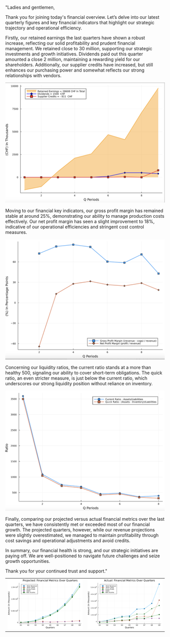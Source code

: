 
"Ladies and gentlemen,

Thank you for joining today's financial overview. Let’s delve into our latest quarterly figures and key financial indicators that highlight our strategic trajectory and operational efficiency.

Firstly, our retained earnings the last quarters have shown a robust increase, reflecting our solid profitability and prudent financial management. We retained close to 30 million, supporting our strategic investments and growth initiatives. Dividends paid out this quarter amounted a close 2 million, maintaining a rewarding yield for our shareholders. Additionally, our supplier credits have increased, but still enhances our purchasing power and somewhat reflects our strong relationships with vendors.

<img src=images/Key-Financial-Figures.png width='' height='' > </img>

Moving to our financial key indicators, our gross profit margin has remained stable at around 25%, demonstrating our ability to manage production costs effectively. Our net profit margin has seen a slight improvement to 18%, indicative of our operational efficiencies and stringent cost control measures.

<img src=images/Key-Financial-Indicators.png width='' height='' > </img>

Concerning our liquidity ratios, the current ratio stands at a more than healthy 500, signaling our ability to cover short-term obligations. The quick ratio, an even stricter measure, is just below the current ratio, which underscores our strong liquidity position without reliance on inventory.

<img src=images/Key-Financial-Indicators2.png width='' height='' > </img>

Finally, comparing our projected versus actual financial metrics over the last quarters, we have consistently met or exceeded most of our financial growth. The projected quarters, however, while our revenue projections were slightly overestimated, we managed to maintain profitability through cost savings and operational adjustments and avoid credits.

In summary, our financial health is strong, and our strategic initiatives are paying off. We are well-positioned to navigate future challenges and seize growth opportunities.

Thank you for your continued trust and support."



| | |
|-|-|
| <img src=images/financial_projection_bp2.png width='' height='' > </img> | <img src=images/financial_projection_end.png width='' height='' > </img> |
